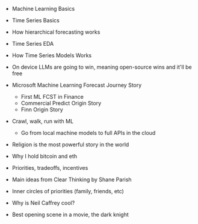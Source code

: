
- Machine Learning Basics
- Time Series Basics
- How hierarchical forecasting works
- Time Series EDA
- How Time Series Models Works
- On device LLMs are going to win, meaning open-source wins and it'll be free
- Microsoft Machine Learning Forecast Journey Story
    - First ML FCST in Finance
    - Commercial Predict Origin Story
    - Finn Origin Story
- Crawl, walk, run with ML
    - Go from local machine models to full APIs in the cloud

- Religion is the most powerful story in the world
- Why I hold bitcoin and eth
- Priorities, tradeoffs, incentives
- Main ideas from Clear Thinking by Shane Parish
- Inner circles of priorities (family, friends, etc)

- Why is Neil Caffrey cool?
- Best opening scene in a movie, the dark knight
